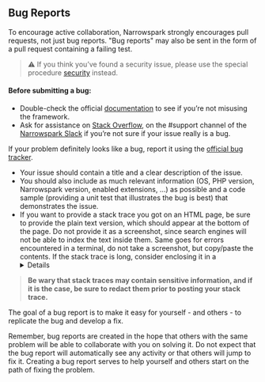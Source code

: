 ## Bug Reports

To encourage active collaboration, Narrowspark strongly encourages pull requests, not just bug reports. "Bug reports" may also be sent in the form of a pull request containing a failing test.

> :warning:
> If you think you’ve found a security issue, please use the special procedure [security][6]  instead.

#### Before submitting a bug:
* Double-check the official [documentation][1] to see if you’re not misusing the framework.
* Ask for assistance on [Stack Overflow][2], on the #support channel of the [Narrowspark Slack][3] if you’re not sure if your issue really is a bug.

If your problem definitely looks like a bug, report it using the [official bug tracker][4].
* Your issue should contain a title and a clear description of the issue.
* You should also include as much relevant information (OS, PHP version, Narrowspark version, enabled extensions, ...) as possible and a code sample (providing a unit test that illustrates the bug is best) that demonstrates the issue.
* If you want to provide a stack trace you got on an HTML page, be sure to provide the plain text version, which should appear at the bottom of the page. Do not provide it as a screenshot, since search engines will not be able to index the text inside them.
Same goes for errors encountered in a terminal, do not take a screenshot, but copy/paste the contents.
If the stack trace is long, consider enclosing it in a [<details> HTML tag][5].

> **Be wary that stack traces may contain sensitive information, and if it is the case, be sure to redact them prior to posting your stack trace.**

The goal of a bug report is to make it easy for yourself - and others - to replicate the bug and develop a fix.

Remember, bug reports are created in the hope that others with the same problem will be able to collaborate with you on solving it. Do not expect that the bug report will automatically see any activity or that others will jump to fix it. Creating a bug report serves to help yourself and others start on the path of fixing the problem.

[1]: https://narrowspark.com/doc
[2]: https://stackoverflow.com/questions/tagged/narrowspark
[3]: @todo_slack
[4]: https://github.com/narrowspark/framework/issues/new?template=Bug_report.md
[5]: https://developer.mozilla.org/en-US/docs/Web/HTML/Element/details
[6]: 06_Security_Issues.md
